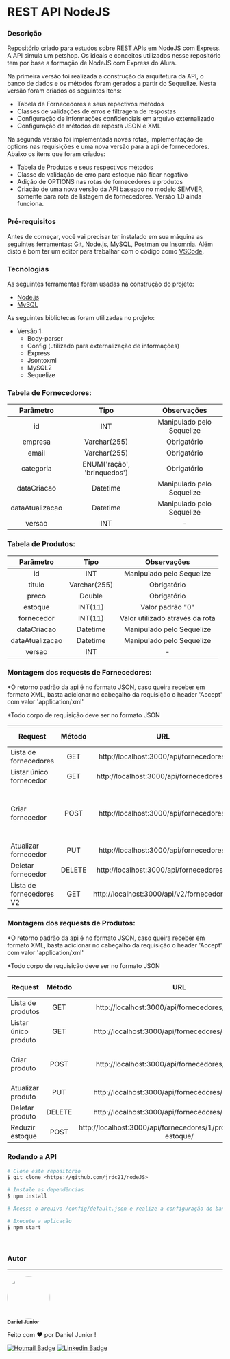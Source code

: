 # REST API NodeJS 
### Descrição 
Repositório criado para estudos sobre REST APIs em NodeJS com Express. A API simula um petshop. Os ideais e conceitos utilizados nesse repositório tem por base a formação de NodeJS com Express do Alura.

Na primeira versão foi realizada a construção da arquitetura da API, o banco de dados e os métodos foram gerados a partir do Sequelize. Nesta versão foram criados os seguintes itens:
 - Tabela de Fornecedores e seus repectivos métodos
 - Classes de validações de erros e filtragem de respostas
 - Configuração de informações confidenciais em arquivo externalizado
 - Configuração de métodos de reposta JSON e XML

Na segunda versão foi implementada novas rotas, implementação de options nas requisições e uma nova versão para a api de fornecedores. Abaixo os itens que foram criados:
 - Tabela de Produtos e seus respectivos métodos
 - Classe de validação de erro para estoque não ficar negativo
 - Adição de OPTIONS nas rotas de fornecedores e produtos
 - Criação de uma nova versão da API baseado no modelo SEMVER, somente para rota de listagem de fornecedores. Versão 1.0 ainda funciona.

### Pré-requisitos

Antes de começar, você vai precisar ter instalado em sua máquina as seguintes ferramentas:
[Git](https://git-scm.com), [Node.js](https://nodejs.org/en/), [MySQL](https://www.mysql.com/), [Postman](https://www.postman.com/) ou [Insomnia](https://insomnia.rest/). 
Além disto é bom ter um editor para trabalhar com o código como [VSCode](https://code.visualstudio.com/).

### Tecnologias

As seguintes ferramentas foram usadas na construção do projeto:

- [Node.js](https://nodejs.org/en/)
- [MySQL](https://www.mysql.com/)

As seguintes bibliotecas foram utilizadas no projeto:

- Versão 1:
  - Body-parser
  - Config (utilizado para externalização de informações)
  - Express
  - Jsontoxml
  - MySQL2
  - Sequelize

### Tabela de Fornecedores:

|Parâmetro|Tipo|Observações|
|:-------:|:--:|:---------:|
|id|INT|Manipulado pelo Sequelize|
|empresa|Varchar(255)|Obrigatório|
|email|Varchar(255)|Obrigatório|
|categoria|ENUM('ração', 'brinquedos')|Obrigatório|
|dataCriacao|Datetime|Manipulado pelo Sequelize|
|dataAtualizacao|Datetime|Manipulado pelo Sequelize|
|versao|INT|-|


### Tabela de Produtos:

|Parâmetro|Tipo|Observações|
|:-------:|:--:|:---------:|
|id|INT|Manipulado pelo Sequelize|
|titulo|Varchar(255)|Obrigatório|
|preco|Double|Obrigatório|
|estoque|INT(11)|Valor padrão "0"|
|fornecedor|INT(11)|Valor utilizado através da rota|
|dataCriacao|Datetime|Manipulado pelo Sequelize|
|dataAtualizacao|Datetime|Manipulado pelo Sequelize|
|versao|INT|-|

### Montagem dos requests de Fornecedores:

*O retorno padrão da api é no formato JSON, caso queira receber em formato XML, basta adicionar no cabeçalho da requisição o header 'Accept' com valor 'application/xml'

*Todo corpo de requisição deve ser no formato JSON

|Request | Método | URL | Corpo da requisição |
|--------|:------:|:---:|---------------------|
|Lista de fornecedores|GET|http://localhost:3000/api/fornecedores/|não possui|
|Listar único fornecedor|GET|http://localhost:3000/api/fornecedores/1|não possui|
|Criar fornecedor|POST|http://localhost:3000/api/fornecedores/|{ "empresa": "nomeDaEmpresa", "email": "emailEmpresa", "categoria": "categoria"}|
|Atualizar fornecedor|PUT|http://localhost:3000/api/fornecedores/|{"empresa": "nomeDaEmpresa"}|
|Deletar fornecedor|DELETE|http://localhost:3000/api/fornecedores/1|não possui|
|Lista de fornecedores V2|GET|http://localhost:3000/api/v2/fornecedores/|não possui|

### Montagem dos requests de Produtos:

*O retorno padrão da api é no formato JSON, caso queira receber em formato XML, basta adicionar no cabeçalho da requisição o header 'Accept' com valor 'application/xml'

*Todo corpo de requisição deve ser no formato JSON

|Request | Método | URL | Corpo da requisição |
|--------|:------:|:---:|---------------------|
|Lista de produtos|GET|http://localhost:3000/api/fornecedores/1/produtos/|não possui|
|Listar único produto|GET|http://localhost:3000/api/fornecedores/1/produtos/1|não possui|
|Criar produto|POST|http://localhost:3000/api/fornecedores/1/produtos/|{ "titulo": "tituloDoProduto", "preco": 1, "estoque": 1}|
|Atualizar produto|PUT|http://localhost:3000/api/fornecedores/1/produtos/1|{"titulo": "tituloDoProduto"}|
|Deletar produto|DELETE|http://localhost:3000/api/fornecedores/1/produtos/1|não possui|
|Reduzir estoque|POST|http://localhost:3000/api/fornecedores/1/produtos/1/reduzir-estoque/|{"quantidade": 1}


### Rodando a API
```bash
# Clone este repositório
$ git clone <https://github.com/jrdc21/nodeJS>

# Instale as dependências
$ npm install

# Acesse o arquivo /config/default.json e realize a configuração do banco de dados e porta da api

# Execute a aplicação 
$ npm start
```
<br />

### Autor
---


<img style="border-radius: 50%;" src="https://avatars.githubusercontent.com/u/56178099?v=4" width="100px;" alt=""/>
<br />
<sub><b>Daniel Junior</b></sub>


Feito com ❤️ por Daniel Junior !

[![Hotmail Badge](https://img.shields.io/badge/Microsoft_Outlook-0078D4?style=for-the-badge&logo=microsoft-outlook&logoColor=white)](mailto:junior.dalcoli@hotmail.com)
[![Linkedin Badge](https://img.shields.io/badge/LinkedIn-0077B5?style=for-the-badge&logo=linkedin&logoColor=white)](https://www.linkedin.com/in/danielcolijr/)